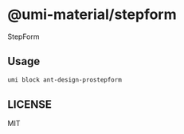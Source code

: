 # @umi-material/stepform

StepForm

## Usage

```sh
umi block ant-design-prostepform
```

## LICENSE

MIT
